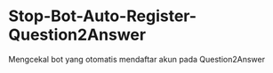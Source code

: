 # Stop-Bot-Auto-Register-Question2Answer
Mengcekal bot yang otomatis mendaftar akun pada Question2Answer
